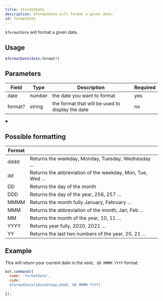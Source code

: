 ```yaml
---
title: $formatDate 
description: $formatDate will format a given date.
id: formatDate
---
```


`$formatDate` will format a given date.

## Usage

```php
$formatDate[date;format?]
```

## Parameters 


| Field     | Type    | Description                                        | Required |
|-----------|---------|----------------------------------------------------|----------|
| date      | number  | the date you want to format                             | yes      |
| format?     | string  | the format that will be used to display the date          | no       |


<details open>
  <summary> <h2> Possible formatting </h2></summary>

| Format     |     |
|-----------|---------|
| dddd      | Returns the weekday, Monday, Tuesday, Wednesday ... |
| dd     | Returns the abbreviation of the weekday, Mon, Tue, Wed ...  |
| DD     | Returns the day of the month  |
| DDD    | Returns the day of the year, 256, 257 ...  |
| MMMM   | Returns the month fully January, February ...  |
| MMM     | Returns the abbreviation of the month, Jan, Feb ...  |
| MM     | Returns the month of the year, 10, 11 ...  |
| YYYY     | Returns year fully, 2020, 2021 ...  |
| YY     | Returns the last two numbers of the year, 20, 21 ...  |

</details>

## Example

This will return your current date in the `dddd, DD MMMM YYYY` format:

```javascript
bot.command({
  name: 'formatDate',
  code: `
  $formatDate[$dateStamp;dddd, DD MMMM YYYY]
  `
});
```
